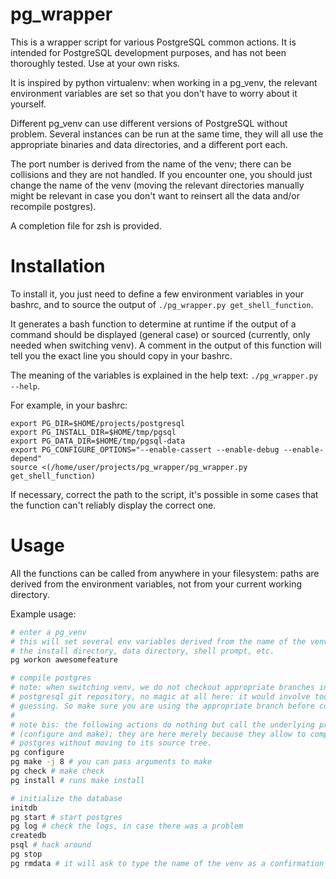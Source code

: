 # pg\_wrapper

This is a wrapper script for various PostgreSQL common actions.
It is intended for PostgreSQL development purposes, and has not been thoroughly
tested. Use at your own risks.

It is inspired by python virtualenv: when working in a pg\_venv, the relevant
environment variables are set so that you don't have to worry about it
yourself.

Different pg\_venv can use different versions of PostgreSQL without problem.
Several instances can be run at the same time, they will all use the appropriate
binaries and data directories, and a different port each.

The port number is derived from the name of the venv; there can be collisions
and they are not handled. If you encounter one, you should just change the name
of the venv (moving the relevant directories manually might be relevant in case
you don't want to reinsert all the data and/or recompile postgres).

A completion file for zsh is provided.

# Installation

To install it, you just need to define a few environment variables in your
bashrc, and to source the output of `./pg_wrapper.py get_shell_function`.

It generates a bash function to determine at runtime if the output of a command
should be displayed (general case) or sourced (currently, only needed when
switching venv). A comment in the output of this function will tell you the
exact line you should copy in your bashrc.

The meaning of the variables is explained in the help text: `./pg_wrapper.py
--help`.

For example, in your bashrc:

```
export PG_DIR=$HOME/projects/postgresql
export PG_INSTALL_DIR=$HOME/tmp/pgsql
export PG_DATA_DIR=$HOME/tmp/pgsql-data
export PG_CONFIGURE_OPTIONS="--enable-cassert --enable-debug --enable-depend"
source <(/home/user/projects/pg_wrapper/pg_wrapper.py get_shell_function)
```

If necessary, correct the path to the script, it's possible in some cases that
the function can't reliably display the correct one.

# Usage

All the functions can be called from anywhere in your filesystem: paths are
derived from the environment variables, not from your current working directory.

Example usage:

```sh
# enter a pg_venv
# this will set several env variables derived from the name of the venv, e.g.
# the install directory, data directory, shell prompt, etc.
pg workon awesomefeature

# compile postgres
# note: when switching venv, we do not checkout appropriate branches in the
# postgresql git repository, no magic at all here: it would involve too much
# guessing. So make sure you are using the appropriate branch before compiling!
#
# note bis: the following actions do nothing but call the underlying programs
# (configure and make); they are here merely because they allow to compile
# postgres without moving to its source tree.
pg configure
pg make -j 8 # you can pass arguments to make
pg check # make check
pg install # runs make install

# initialize the database
initdb
pg start # start postgres
pg log # check the logs, in case there was a problem
createdb
psql # hack around
pg stop
pg rmdata # it will ask to type the name of the venv as a confirmation

```
